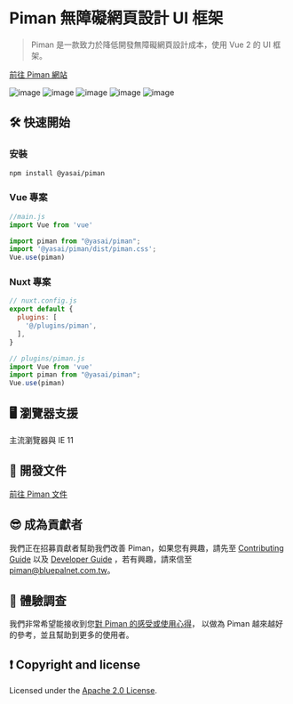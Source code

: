 
# Piman 無障礙網頁設計 UI 框架

> Piman 是一款致力於降低開發無障礙網頁設計成本，使用 Vue 2 的 UI 框架。

[前往 Piman 網站](https://piman.cc)

![image](https://badgen.net/badge/vue/2.x/green) ![image](https://badgen.net/badge/nodejs/v16/red) ![image](https://badgen.net/badge/license/Apache-2.0/orange) ![image](https://badgen.net/badge/PRs/welcome/green) ![image](https://badgen.net/badge/Typescript/4.4.4/blue) 



## 🛠 快速開始

### 安裝
```bash
npm install @yasai/piman
```

### Vue 專案
```js
//main.js
import Vue from 'vue'

import piman from "@yasai/piman";
import '@yasai/piman/dist/piman.css';
Vue.use(piman)
```

### Nuxt 專案
```js
// nuxt.config.js
export default {
  plugins: [
    '@/plugins/piman',
  ],
}

// plugins/piman.js
import Vue from 'vue'
import piman from "@yasai/piman";
Vue.use(piman)
```

## 🖥 瀏覽器支援
主流瀏覽器與 IE 11


## 📖 開發文件
[前往 Piman 文件](https://piman.cc/category/document/)

## 😎 成為貢獻者
我們正在招募貢獻者幫助我們改善 Piman，如果您有興趣，請先至 [Contributing Guide](https://github.com/ya-sai/piman/blob/main/.github/CONTRIBUTING.md) 以及 [Developer Guide](https://piman.cc/category/document/piman-developer/) ，若有興趣，請來信至 [piman@bluepalnet.com.tw](mailto:piman@bluepalnet.com.tw)。

## 💬 體驗調查
我們非常希望能接收到您[對 Piman 的感受或使用心得](https://app.ballparkhq.com/record/c8c3d48f-7efc-4f3e-8e1d-7b77c14b2a0e)，
以做為 Piman 越來越好的參考，並且幫助到更多的使用者。

## ❗ Copyright and license 
Licensed under the [Apache 2.0 License](https://github.com/ya-sai/piman/blob/main/LICENSE).
